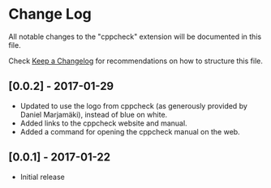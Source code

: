 # Change Log
All notable changes to the "cppcheck" extension will be documented in this file.

Check [Keep a Changelog](http://keepachangelog.com/) for recommendations on how to structure this file.

## [0.0.2] - 2017-01-29
- Updated to use the logo from cppcheck (as generously provided by Daniel Marjamäki), instead of blue on white.
- Added links to the cppcheck website and manual.
- Added a command for opening the cppcheck manual on the web.

## [0.0.1] - 2017-01-22
- Initial release
